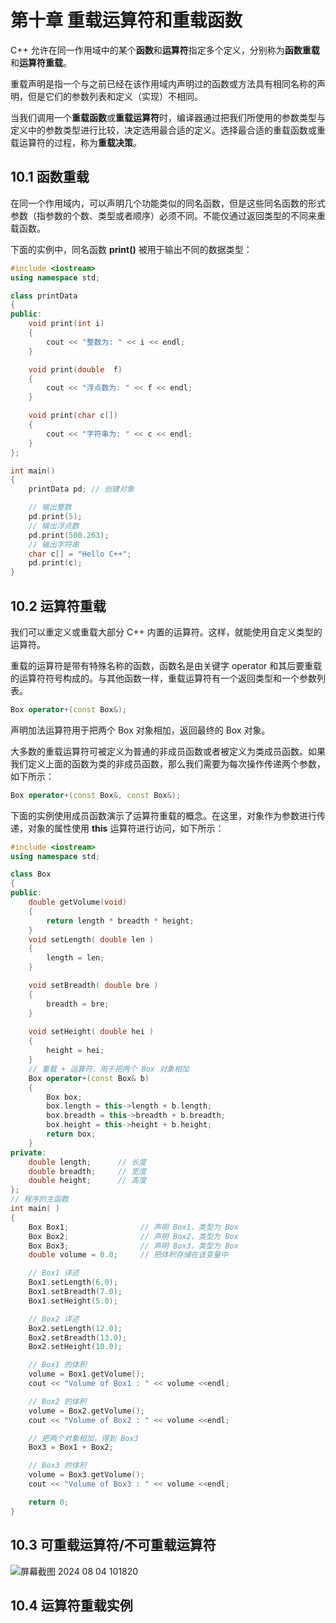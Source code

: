 # 第十章 重载运算符和重载函数

C++ 允许在同一作用域中的某个**函数**和**运算符**指定多个定义，分别称为**函数重载**和**运算符重载**。

重载声明是指一个与之前已经在该作用域内声明过的函数或方法具有相同名称的声明，但是它们的参数列表和定义（实现）不相同。

当我们调用一个**重载函数**或**重载运算符**时，编译器通过把我们所使用的参数类型与定义中的参数类型进行比较，决定选用最合适的定义。选择最合适的重载函数或重载运算符的过程，称为**重载决策**。

## 10.1 函数重载

在同一个作用域内，可以声明几个功能类似的同名函数，但是这些同名函数的形式参数（指参数的个数、类型或者顺序）必须不同。不能仅通过返回类型的不同来重载函数。

下面的实例中，同名函数 **print()** 被用于输出不同的数据类型：

```cpp
#include <iostream>
using namespace std;

class printData
{
public:
    void print(int i)
    {
        cout << "整数为: " << i << endl;
    }

    void print(double  f)
    {
        cout << "浮点数为: " << f << endl;
    }

    void print(char c[])
    {
        cout << "字符串为: " << c << endl;
    }
};

int main()
{
    printData pd; // 创建对象

    // 输出整数
    pd.print(5);
    // 输出浮点数
    pd.print(500.263);
    // 输出字符串
    char c[] = "Hello C++";
    pd.print(c);
}
```

## 10.2 运算符重载

我们可以重定义或重载大部分 C++ 内置的运算符。这样，就能使用自定义类型的运算符。

重载的运算符是带有特殊名称的函数，函数名是由关键字 operator 和其后要重载的运算符符号构成的。与其他函数一样，重载运算符有一个返回类型和一个参数列表。

```cpp
Box operator+(const Box&);
```

声明加法运算符用于把两个 Box 对象相加，返回最终的 Box 对象。

大多数的重载运算符可被定义为普通的非成员函数或者被定义为类成员函数。如果我们定义上面的函数为类的非成员函数，那么我们需要为每次操作传递两个参数，如下所示：

```cpp
Box operator+(const Box&, const Box&);
```

下面的实例使用成员函数演示了运算符重载的概念。在这里，对象作为参数进行传递，对象的属性使用 **this** 运算符进行访问，如下所示：

```cpp
#include <iostream>
using namespace std;

class Box
{
public:
    double getVolume(void)
    {
        return length * breadth * height;
    }
    void setLength( double len )
    {
        length = len;
    }

    void setBreadth( double bre )
    {
        breadth = bre;
    }
 
    void setHeight( double hei )
    {
        height = hei;
    }
    // 重载 + 运算符，用于把两个 Box 对象相加
    Box operator+(const Box& b)
    {
        Box box;
        box.length = this->length + b.length;
        box.breadth = this->breadth + b.breadth;
        box.height = this->height + b.height;
        return box;
    }
private:
    double length;      // 长度
    double breadth;     // 宽度
    double height;      // 高度
};
// 程序的主函数
int main( )
{
    Box Box1;                // 声明 Box1，类型为 Box
    Box Box2;                // 声明 Box2，类型为 Box
    Box Box3;                // 声明 Box3，类型为 Box
    double volume = 0.0;     // 把体积存储在该变量中

    // Box1 详述
    Box1.setLength(6.0);
    Box1.setBreadth(7.0);
    Box1.setHeight(5.0);

    // Box2 详述
    Box2.setLength(12.0);
    Box2.setBreadth(13.0);
    Box2.setHeight(10.0);

    // Box1 的体积
    volume = Box1.getVolume();
    cout << "Volume of Box1 : " << volume <<endl;

    // Box2 的体积
    volume = Box2.getVolume();
    cout << "Volume of Box2 : " << volume <<endl;

    // 把两个对象相加，得到 Box3
    Box3 = Box1 + Box2;

    // Box3 的体积
    volume = Box3.getVolume();
    cout << "Volume of Box3 : " << volume <<endl;

    return 0;
}
```

## 10.3 可重载运算符/不可重载运算符

![屏幕截图 2024 08 04 101820](https://img.picgo.net/2024/08/04/-2024-08-04-1018208661e7881b5d8ed5.png)

## 10.4 运算符重载实例


